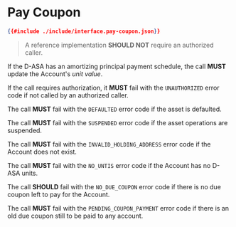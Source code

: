 # Pay Coupon

```json
{{#include ./include/interface.pay-coupon.json}}
```

> A reference implementation **SHOULD NOT** require an authorized caller.

If the D-ASA has an amortizing principal payment schedule, the call **MUST** update
the Account's *unit value*.

If the call requires authorization, it **MUST** fail with the `UNAUTHORIZED` error
code if not called by an authorized caller.

The call **MUST** fail with the `DEFAULTED` error code if the asset is defaulted.

The call **MUST** fail with the `SUSPENDED` error code if the asset operations are
suspended.

The call **MUST** fail with the `INVALID_HOLDING_ADDRESS` error code if the Account
does not exist.

The call **MUST** fail with the `NO_UNTIS` error code if the Account has no D-ASA
units.

The call **SHOULD** fail with the `NO_DUE_COUPON` error code if there is no due
coupon left to pay for the Account.

The call **MUST** fail with the `PENDING_COUPON_PAYMENT` error code if there is
an old due coupon still to be paid to any account.
